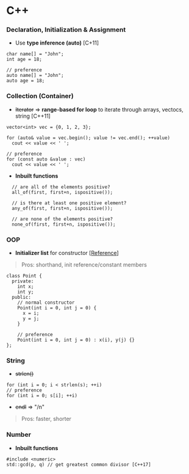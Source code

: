 # C++

### Declaration, Initialization & Assignment
+ Use **type inference (auto)** [C+11]
```
char name[] = "John";
int age = 18;

// preference
auto name[] = "John";
auto age = 18;
```



### Collection (Container)
+ ~~Iterator~~ => **range-based for loop** to iterate through arrays, vectocs, string [C++11]
```
vector<int> vec = {0, 1, 2, 3};

for (auto& value = vec.begin(); value != vec.end(); ++value)
  cout << value << ' ';

// preference
for (const auto &value : vec)
  cout << value << ' ';
```

+ **Inbuilt functions**
```
  // are all of the elements positive?
  all_of(first, first+n, ispositive()); 

  // is there at least one positive element?
  any_of(first, first+n, ispositive());

  // are none of the elements positive?
  none_of(first, first+n, ispositive()); 
```




### OOP
+ **Initializer list** for constructor [[Reference](https://www.educative.io/edpresso/what-are-initializer-lists-in-cpp)]
> Pros: shorthand, init reference/constant members
```
class Point {
  private:
    int x;
    int y;
  public:
    // normal constructor
    Point(int i = 0, int j = 0) {
      x = i;
      y = j;
    }
    
    // preference
    Point(int i = 0, int j = 0) : x(i), y(j) {}
};
```



### String
+ ~~strlen()~~
```
for (int i = 0; i < strlen(s); ++i)
// preference
for (int i = 0; s[i]; ++i)
```

+ ~~endl~~ => "/n"
> Pros: faster, shorter


### Number
+ **Inbuilt functions**
```
#include <numeric>
std::gcd(p, q) // get greatest common divisor [C++17]
```
